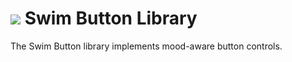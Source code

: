 # <a href="https://www.swimos.org"><img src="https://docs.swimos.org/readme/breach-marlin-blue-wide.svg"></a> Swim Button Library

The Swim Button library implements mood-aware button controls.
